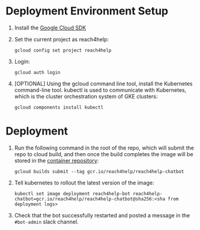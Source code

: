 # Deployment Environment Setup

1. Install the [Google Cloud SDK](https://cloud.google.com/sdk/docs/quickstarts)
1. Set the current project as reach4help:
   ```
   gcloud config set project reach4help
   ```
1. Login:
   ```
   gcloud auth login
   ```
1. [OPTIONAL]
   Using the gcloud command line tool, install the Kubernetes command-line tool.
   kubectl is used to communicate with Kubernetes,
   which is the cluster orchestration system of GKE clusters:

   ```
   gcloud components install kubectl
   ```

# Deployment

1. Run the following command in the root of the repo,
   which will submit the repo to cloud build,
   and then once the build completes the image will be stored
   in the [container repository](https://console.cloud.google.com/gcr/images/reach4help/GLOBAL/reach4help-chatbot?project=reach4help):

   ```
   gcloud builds submit --tag gcr.io/reach4help/reach4help-chatbot
   ```
1. Tell kubernetes to rollout the latest version of the image:
   ```
   kubectl set image deployment reach4help-bot reach4help-chatbot=gcr.io/reach4help/reach4help-chatbot@sha256:<sha from deployment logs>
   ```
1. Check that the bot successfully restarted and posted a message in the
   `#bot-admin` slack channel.